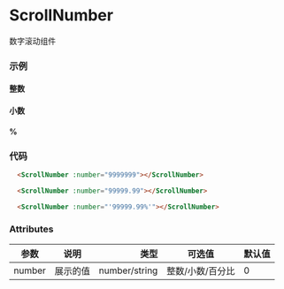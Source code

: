 # ScrollNumber

数字滚动组件

### 示例

  #### 整数

  <ScrollNumber :number="9999999"></ScrollNumber>

  #### 小数

  <ScrollNumber :number="99999.99"></ScrollNumber>

  #### %

  <ScrollNumber :number="'99999.99%'"></ScrollNumber>

### 代码

```html
  <ScrollNumber :number="9999999"></ScrollNumber>

  <ScrollNumber :number="99999.99"></ScrollNumber>

  <ScrollNumber :number="'99999.99%'"></ScrollNumber>
```

### Attributes

| 参数        | 说明           | 类型  |  可选值  |  默认值  |
| ------------- |-------------| -----:| -------------| -----|
| number      | 展示的值 | number/string | 整数/小数/百分比 | 0 |
